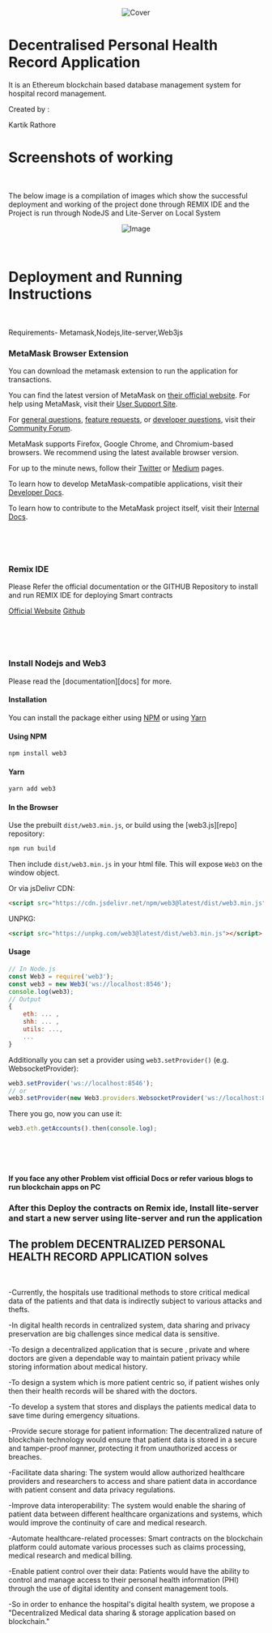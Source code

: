 <p align="center">
  <img src="[./Hospital_Management_System_Dapp/images and videos/Cover.png](https://raw.githubusercontent.com/Mayureshkaulwar/HACKSTREET_TEAM_PHANTOMS/main/Hospital_Management_System_Dapp/images%20and%20videos/Cover.png)" alt="Cover"/>
</p>

# Decentralised Personal Health Record Application

It is an Ethereum blockchain based database management system for hospital record management.

Created by :

Kartik Rathore

# Screenshots of working
&nbsp; 

The below image is a compilation of images which show the successful deployment and working of the project done through REMIX IDE and the Project is run through NodeJS and Lite-Server on Local System


<p align="center">
  <img src="./Hospital_Management_System_Dapp/images and videos/Project.gif" alt="Image"/>
</p>

&nbsp;

# Deployment and Running Instructions

&nbsp;

Requirements- Metamask,Nodejs,lite-server,Web3js

### MetaMask Browser Extension

You can download the metamask extension to run the application for transactions.

You can find the latest version of MetaMask on [their official website](https://metamask.io/). For help using MetaMask, visit their [User Support Site](https://metamask.zendesk.com/hc/en-us).

For [general questions](https://community.metamask.io/c/learn/26), [feature requests](https://community.metamask.io/c/feature-requests-ideas/13), or [developer questions](https://community.metamask.io/c/developer-questions/11), visit their [Community Forum](https://community.metamask.io/).

MetaMask supports Firefox, Google Chrome, and Chromium-based browsers. We recommend using the latest available browser version.

For up to the minute news, follow their [Twitter](https://twitter.com/metamask) or [Medium](https://medium.com/metamask) pages.

To learn how to develop MetaMask-compatible applications, visit their [Developer Docs](https://metamask.github.io/metamask-docs/).

To learn how to contribute to the MetaMask project itself, visit their [Internal Docs](https://github.com/MetaMask/metamask-extension/tree/develop/docs).

&nbsp;


&nbsp;

### Remix IDE


Please Refer the official documentation or the GITHUB Repository to install and run REMIX IDE for deploying Smart contracts

[Official Website](https://remix-ide.readthedocs.io/en/latest/run.html)
[Github](https://github.com/ethereum/remix-project)

&nbsp;

&nbsp;

### Install Nodejs and Web3

Please read the [documentation][docs] for more.

#### Installation

You can install the package either using [NPM](https://www.npmjs.com/package/web3) or using [Yarn](https://yarnpkg.com/package/web3)

#### Using NPM

```bash
npm install web3
```

#### Yarn

```bash
yarn add web3
```

#### In the Browser

Use the prebuilt `dist/web3.min.js`, or
build using the [web3.js][repo] repository:

```bash
npm run build
```

Then include `dist/web3.min.js` in your html file.
This will expose `Web3` on the window object.

Or via jsDelivr CDN:

```html
<script src="https://cdn.jsdelivr.net/npm/web3@latest/dist/web3.min.js"></script>
```

UNPKG:

```html
<script src="https://unpkg.com/web3@latest/dist/web3.min.js"></script>
```

#### Usage

```js
// In Node.js
const Web3 = require('web3');
const web3 = new Web3('ws://localhost:8546');
console.log(web3);
// Output
{
    eth: ... ,
    shh: ... ,
    utils: ...,
    ...
}
```

Additionally you can set a provider using `web3.setProvider()` (e.g. WebsocketProvider):

```js
web3.setProvider('ws://localhost:8546');
// or
web3.setProvider(new Web3.providers.WebsocketProvider('ws://localhost:8546'));
```

There you go, now you can use it:

```js
web3.eth.getAccounts().then(console.log);
```


&nbsp;

&nbsp;

#### If you face any other Problem vist official Docs or refer various blogs to run blockchain apps on PC

### After this Deploy the contracts on Remix ide, Install lite-server and start a new server using lite-server and run the application

## The problem DECENTRALIZED PERSONAL HEALTH RECORD APPLICATION solves

&nbsp;


-Currently, the hospitals use traditional methods to store critical medical data of the patients and that data is indirectly subject to various attacks and thefts.

-In digital health records in centralized system, data sharing and privacy preservation are big challenges since medical data is sensitive.

-To design a decentralized application that is secure , private and where doctors are given a dependable way to maintain patient privacy while storing information about medical history.

-To design a system which is more patient centric so, if patient wishes only then their health records will be shared with the doctors.

-To develop a system that stores and displays the patients medical data to save time during emergency situations.

-Provide secure storage for patient information: The decentralized nature of blockchain technology would ensure that patient data is stored in a secure and tamper-proof manner, protecting it from unauthorized access or breaches.

-Facilitate data sharing: The system would allow authorized healthcare providers and researchers to access and share patient data in accordance with patient consent and data privacy regulations.

-Improve data interoperability: The system would enable the sharing of patient data between different healthcare organizations and systems, which would improve the continuity of care and medical research.

-Automate healthcare-related processes: Smart contracts on the blockchain platform could automate various processes such as claims processing, medical research and medical billing.

-Enable patient control over their data: Patients would have the ability to control and manage access to their personal health information (PHI) through the use of digital identity and consent management tools.

-So in order to enhance the hospital's digital health system, we propose a "Decentralized Medical data sharing & storage application based on blockchain."
